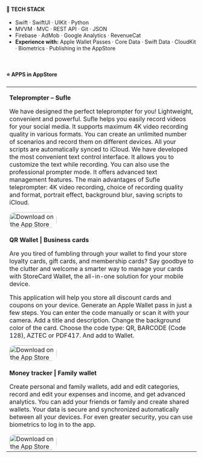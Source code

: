 #### 💎 TECH STACK

- Swift · SwiftUI · UIKit · Python
- MVVM · MVC · REST API · Git · JSON
- Firebase · AdMob · Google Analytics · RevenueCat
- <b>Experience with:</b> Apple Wallet Passes · Core Data · Swift Data · CloudKit · Biometrics · Publishing in the AppStore

<br>

#### ⭐️ APPS in AppStore

<table>
  <tr>
    <td>
      <p><b>Teleprompter – Sufle</b></p>
        <p>We have designed the perfect teleprompter for you! Lightweight, convenient and powerful.
          Sufle helps you easily record videos for your social media.
          It supports maximum 4K video recording quality in various formats.
          You can create an unlimited number of scenarios and record them on different devices. All your scripts are automatically synced to iCloud.
          We have developed the most convenient text control interface. It allows you to customize the text while recording.
          You can also use the professional prompter mode. It offers advanced text management features.
          The main advantages of Sufle teleprompter: 4K video recording, choice of recording quality and format, portrait effect, background blur, saving scripts to iCloud.
        </p>
        <a href="https://apps.apple.com/us/app/teleprompter-sufle/id1661179941?itsct=apps_box_badge&amp;itscg=30200" style="display: inline-block; overflow: hidden; border-radius: 13px; width: 125px; height: 41px;"><img src="https://tools.applemediaservices.com/api/badges/download-on-the-app-store/black/en-us?size=250x83&amp;releaseDate=1674950400" alt="Download on the App Store" style="border-radius: 13px; width: 125px; height: 41px;"></a>
    </td>
  </tr>
  
  <tr>
    <td>
      <p><b>QR Wallet | Business cards</b></p>
        <p>Are you tired of fumbling through your wallet to find your store loyalty cards, gift cards, and membership cards? Say goodbye to the clutter and welcome a smarter way to manage your cards with StoreCard Wallet, the all-in-one solution for your mobile device.</p>
        <p>This application will help you store all discount cards and coupons on your device.
        Generate an Apple Wallet pass in just a few steps.
        You can enter the code manually or scan it with your camera.
        Add a title and description.
        Change the background color of the card.
        Choose the code type: QR, BARCODE (Code 128), AZTEC or PDF417.
        And add to Wallet.</p>
        <a href="https://apps.apple.com/us/app/discount-cards-generator/id6449375140?itsct=apps_box_badge&amp;itscg=30200" style="display: inline-block; overflow: hidden; border-radius: 13px; width: 125px; height: 41px;"><img src="https://tools.applemediaservices.com/api/badges/download-on-the-app-store/black/en-us?size=250x83&amp;releaseDate=1687996800" alt="Download on the App Store" style="border-radius: 13px; width: 125px; height: 41px;"></a>
    </td>
  </tr>

  <tr>
    <td>
      <p><b>Money tracker | Family wallet</b></p>
        <p>Create personal and family wallets, add and edit categories, record and edit your expenses and income, and get advanced analytics. You can add your friends or family and create shared             wallets. Your data is secure and synchronized automatically between all your devices.
          For even greater security, you can use biometrics to log in to the app.</p>
      <a href="https://apps.apple.com/us/app/money-tracker-family-wallet/id6462794534?itsct=apps_box_badge&amp;itscg=30200" style="display: inline-block; overflow: hidden; border-radius: 13px; width: 125px; height: 41px;"><img src="https://tools.applemediaservices.com/api/badges/download-on-the-app-store/black/en-us?size=250x83&amp;releaseDate=1710979200" alt="Download on the App Store" style="border-radius: 13px; width: 125px; height: 41px;"></a>
    </td>
  </tr>
</table>
